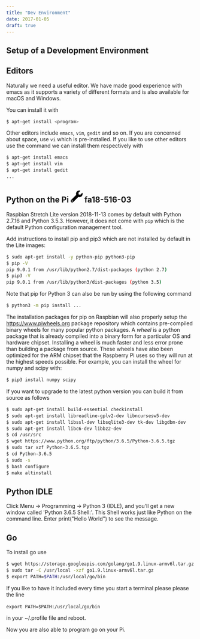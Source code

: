 ```yaml
---
title: "Dev Environment"
date: 2017-01-05
draft: true
---
```


## Setup of a Development Environment


## Editors

Naturally we need a useful editor. We have made good experience with
emacs as it supports a variety of different formats and is also
available for macOS and Windows.

You can install it with

```bash
$ apt-get install <program>
```

Other editors include `emacs`, `vim`, `gedit` and so on. If you are concerned
about space, use `vi` which is pre-installed. If you like to use other
editors use the command we can install them respectively with

```bash
$ apt-get install emacs
$ apt-get install vim
$ apt-get install gedit
...
```

## Python on the Pi ![Construction](images/construction.png) fa18-516-03

Raspbian Stretch Lite version 2018-11-13 comes by default with Python 2.7.16 and
Python 3.5.3. However, it does not come with `pip` which is the default Python
configuration management tool.

Add instructions to install pip and pip3 which are not installed by default in
the Lite images:

```bash
$ sudo apt-get install -y python-pip python3-pip
$ pip -V
pip 9.0.1 from /usr/lib/python2.7/dist-packages (python 2.7)
$ pip3 -V
pip 9.0.1 from /usr/lib/python3/dist-packages (python 3.5)
```

Note that pip for Python 3 can also be run by using the following command

```bash
$ python3 -m pip install ...
```

The installation packages for pip on Raspbian will also properly setup the
<https://www.piwheels.org> package repository which contains pre-compiled binary
wheels for many popular python packages. A *wheel* is a python package that is
already compiled into a binary form for a particular OS and hardware chipset.
Installing a wheel is much faster and less error prone than building a package
from source. These wheels have also been optimized for the ARM chipset that the
Raspberry Pi uses so they will run at the highest speeds possible. For example,
you can install the wheel for numpy and scipy with:

```bash
$ pip3 install numpy scipy
```

If you want to upgrade to the latest python version you can build it from source
as follows

```bash
$ sudo apt-get install build-essential checkinstall
$ sudo apt-get install libreadline-gplv2-dev libncursesw5-dev
$ sudo apt-get install libssl-dev libsqlite3-dev tk-dev libgdbm-dev
$ sudo apt-get install libc6-dev libbz2-dev
$ cd /usr/src
$ wget https://www.python.org/ftp/python/3.6.5/Python-3.6.5.tgz
$ sudo tar xzf Python-3.6.5.tgz
$ cd Python-3.6.5
$ sudo -s
$ bash configure
$ make altinstall
```

## Python IDLE

Click Menu -> Programming -> Python 3 (IDLE), and you'll get a new
window called 'Python 3.6.5 Shell:'. This Shell works just like Python
on the command line. Enter print("Hello World") to see the message.

## Go

To install go use

```bash
$ wget https://storage.googleapis.com/golang/go1.9.linux-armv6l.tar.gz
$ sudo tar -C /usr/local -xzf go1.9.linux-armv6l.tar.gz
$ export PATH=$PATH:/usr/local/go/bin
```

If you like to have it included every time you start a terminal please
please the line

```export PATH=$PATH:/usr/local/go/bin```

in your ~/.profile file and reboot.

Now you are also able to program go on your Pi.

